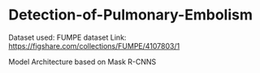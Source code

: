 # Detection-of-Pulmonary-Embolism

Dataset used: FUMPE dataset
Link: https://figshare.com/collections/FUMPE/4107803/1

Model Architecture based on Mask R-CNNS


